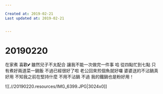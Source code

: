 ```yaml
---

Created at: 2019-02-21
Last updated at: 2019-02-21


---
```


# 20190220


在家煮
喜歡💕
雖然兒子不太配合
讓我不能一次做完一件事
哈
從四點忙到七點
只有煮好兩道菜一鍋飯
不過已經很好了啦
老公回來煎個魚就好囉
婆婆送的不沾鍋真好用
不知我之前在堅持什麼
不用不沾鍋
不過
我的鐵鍋也是粉好用！

![[.//20190220.resources/IMG_6399.JPG\|3024x0]]

